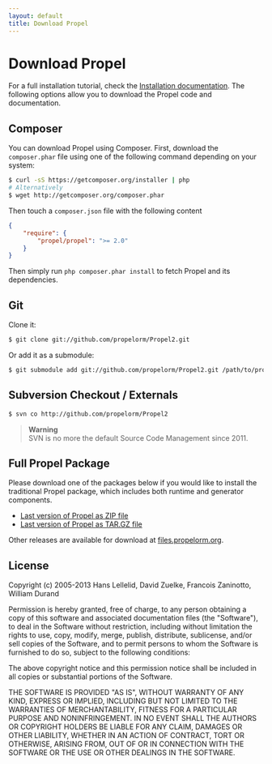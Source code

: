 ```yaml
---
layout: default
title: Download Propel
---
```


# Download Propel #

For a full installation tutorial, check the [Installation documentation](documentation/01-installation). The following options allow you to download the Propel code and documentation.

## Composer ##

You can download Propel using Composer. First, download the `composer.phar` file using one of the following command depending on your system:

```bash
$ curl -sS https://getcomposer.org/installer | php
# Alternatively
$ wget http://getcomposer.org/composer.phar
```

Then touch a `composer.json` file with the following content

```json
{
    "require": {
        "propel/propel": ">= 2.0"
    }
}
```

Then simply run `php composer.phar install` to fetch Propel and its dependencies.

## Git ##

Clone it:

```bash
$ git clone git://github.com/propelorm/Propel2.git
```

Or add it as a submodule:

```bash
$ git submodule add git://github.com/propelorm/Propel2.git /path/to/propel
```

## Subversion Checkout / Externals ##

```bash
$ svn co http://github.com/propelorm/Propel2
```

>**Warning**<br />SVN is no more the default Source Code Management since 2011.

## Full Propel Package ##

Please download one of the packages below if you would like to install the traditional Propel package, which includes both runtime and generator components.

* [Last version of Propel as ZIP file](https://github.com/propelorm/Propel2/zipball/master)
* [Last version of Propel as TAR.GZ file](https://github.com/propelorm/Propel2/tarball/master)

Other releases are available for download at [files.propelorm.org](http://files.propelorm.org).

## License ##

Copyright (c) 2005-2013 Hans Lellelid, David Zuelke, Francois Zaninotto, William
Durand

Permission is hereby granted, free of charge, to any person obtaining a copy
of this software and associated documentation files (the "Software"), to deal
in the Software without restriction, including without limitation the rights
to use, copy, modify, merge, publish, distribute, sublicense, and/or sell
copies of the Software, and to permit persons to whom the Software is
furnished to do so, subject to the following conditions:

The above copyright notice and this permission notice shall be included in
all copies or substantial portions of the Software.

THE SOFTWARE IS PROVIDED "AS IS", WITHOUT WARRANTY OF ANY KIND, EXPRESS OR
IMPLIED, INCLUDING BUT NOT LIMITED TO THE WARRANTIES OF MERCHANTABILITY,
FITNESS FOR A PARTICULAR PURPOSE AND NONINFRINGEMENT. IN NO EVENT SHALL THE
AUTHORS OR COPYRIGHT HOLDERS BE LIABLE FOR ANY CLAIM, DAMAGES OR OTHER
LIABILITY, WHETHER IN AN ACTION OF CONTRACT, TORT OR OTHERWISE, ARISING FROM,
OUT OF OR IN CONNECTION WITH THE SOFTWARE OR THE USE OR OTHER DEALINGS IN
THE SOFTWARE.
